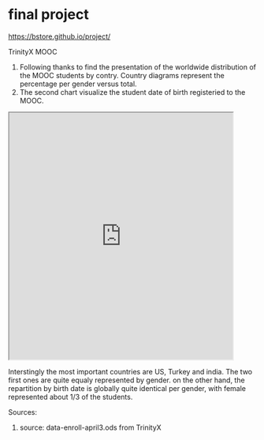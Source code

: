 # final project

https://bstore.github.io/project/

TrinityX MOOC
1. Following thanks to find the presentation of the worldwide distribution of the MOOC students by contry. Country diagrams represent the percentage per gender versus total. 
2. The second chart visualize the student date of birth registeried to the MOOC.

<iframe src="https://public.tableau.com/views/April-6/Gendercountry?showVizHome=no&:embed=true" width="90%" height="500"></iframe>

Interstingly the most important countries are US, Turkey and india. The two first ones are quite equaly represented by gender.
on the other hand, the repartition by birth date is globally quite identical per gender, with female represented about 1/3 of the students.

Sources:  
1. source: data-enroll-april3.ods from TrinityX
